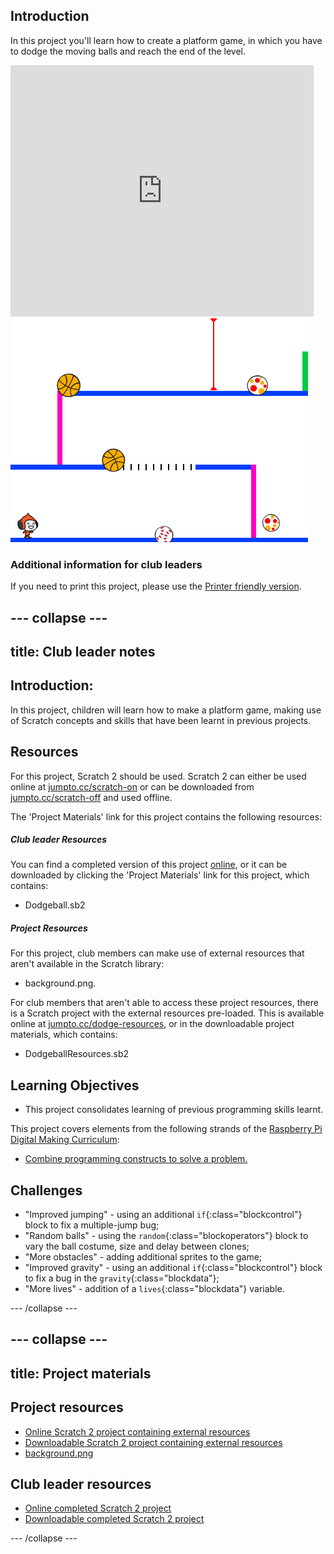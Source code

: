 ## Introduction

In this project you'll learn how to create a platform game, in which you have to dodge the moving balls and reach the end of the level.

<div class="scratch-preview">
  <iframe allowtransparency="true" width="485" height="402" src="https://scratch.mit.edu/projects/embed/39740618/?autostart=false" frameborder="0"></iframe>
  <img src="images/dodge-final.png">
</div>

### Additional information for club leaders

If you need to print this project, please use the [Printer friendly version](https://projects.raspberrypi.org/en/projects/dodgeball/print).


--- collapse ---
---
title: Club leader notes
---


## Introduction:
In this project, children will learn how to make a platform game, making use of Scratch concepts and skills that have been learnt in previous projects.

## Resources
For this project, Scratch 2 should be used. Scratch 2 can either be used online at [jumpto.cc/scratch-on](http://jumpto.cc/scratch-on) or can be downloaded from [jumpto.cc/scratch-off](http://jumpto.cc/scratch-off) and used offline.

The 'Project Materials' link for this project contains the following resources:

##### Club leader Resources

You can find a completed version of this project <a href="http://scratch.mit.edu/projects/39740618/#editor">online</a>, or it can be downloaded by clicking the 'Project Materials' link for this project, which contains:

+ Dodgeball.sb2

##### Project Resources

For this project, club members can make use of external resources that aren't available in the Scratch library:

+ background.png.

For club members that aren't able to access these project resources, there is a Scratch project with the external resources pre-loaded. This is available online at [jumpto.cc/dodge-resources](http://jumpto.cc/dodge-resources), or in the downloadable project materials, which contains:

+ DodgeballResources.sb2 

## Learning Objectives
+ This project consolidates learning of previous programming skills learnt.

This project covers elements from the following strands of the [Raspberry Pi Digital Making Curriculum](http://rpf.io/curriculum):

+ [Combine programming constructs to solve a problem.](https://www.raspberrypi.org/curriculum/programming/builder)

## Challenges
+ "Improved jumping" - using an additional `if`{:class="blockcontrol"} block to fix a multiple-jump bug;
+ "Random balls" - using the `random`{:class="blockoperators"} block to vary the ball costume, size and delay between clones;
+ "More obstacles" - adding additional sprites to the game;
+ "Improved gravity" - using an additional `if`{:class="blockcontrol"} block to fix a bug in the `gravity`{:class="blockdata"};
+ "More lives" - addition of a `lives`{:class="blockdata"} variable.



--- /collapse ---


--- collapse ---
---
title: Project materials
---
## Project resources
* [Online Scratch 2 project containing external resources](http://jumpto.cc/dodge-resources)
* [Downloadable Scratch 2 project containing external resources](resources/DodgeballResources.sb2)
* [background.png](resources/background.png)

## Club leader resources
* [Online completed Scratch 2 project](http://scratch.mit.edu/projects/39740618/#editor)
* [Downloadable completed Scratch 2 project](resources/Dodgeball.sb2)

--- /collapse ---
